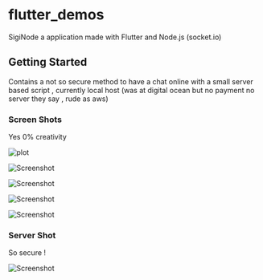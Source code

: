 # flutter_demos

SigiNode a application made with Flutter and Node.js (socket.io)

## Getting Started

Contains a not so secure method to have a chat online with a small server based script , currently local host (was at digital ocean but no payment no server they say , rude as aws)

### Screen Shots 

Yes 0% creativity 


![plot](./ss/1.jpeg?raw=true "Nothing To Say")

![Screenshot](ss/2.jpeg?raw=true "Nothing To Say")

![Screenshot](ss/3.jpeg?raw=true "Nothing To Say")

![Screenshot](ss/4.jpeg?raw=true "Nothing To Say")

![Screenshot](ss/5.jpeg?raw=true "Nothing To Say")

### Server Shot 

So secure !

![Screenshot](ss/Capture.png?raw=true "Nothing To Say")

